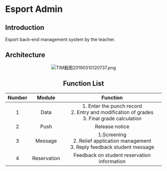 # Esport Admin

## Introduction

Esport back-end management system by the teacher.

## Architecture

<div align="center">

![TIM截图20190310120737.png](https://i.loli.net/2019/03/10/5c848da00732f.png)


## Function List

| Number |   Module    |                                             Function                                             |
| :----: | :---------: | :----------------------------------------------------------------------------------------------: |
|   1    |    Data     | 1. Enter the punch record <br>2. Entry and modification of grades <br>3. Final grade calculation |
|   2    |    Push     |                                          Release notice                                          |
|   3    |   Message   |                         1.Screening<br/>2. Relief application management <br>3. Reply  feedback student message |
|   4    | Reservation |                           Feedback on student reservation information                            |
